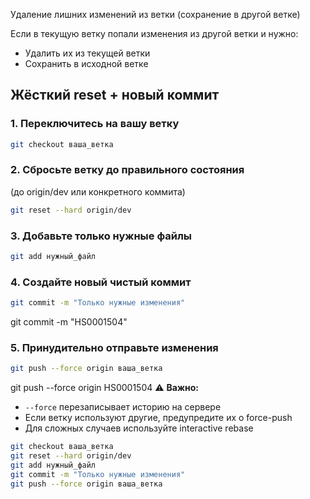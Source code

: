  Удаление лишних изменений из ветки (сохранение в другой ветке)

Если в текущую ветку попали изменения из другой ветки и нужно:
- Удалить их из текущей ветки
- Сохранить в исходной ветке
## Жёсткий reset + новый коммит

### 1. Переключитесь на вашу ветку
```bash
git checkout ваша_ветка
```

### 2. Сбросьте ветку до правильного состояния
(до origin/dev или конкретного коммита)
```bash
git reset --hard origin/dev
```

### 3. Добавьте только нужные файлы
```bash
git add нужный_файл
```

### 4. Создайте новый чистый коммит
```bash
git commit -m "Только нужные изменения"
```
git commit -m "HS0001504"
### 5. Принудительно отправьте изменения
```bash
git push --force origin ваша_ветка
```
git push --force origin HS0001504
⚠️ **Важно:**  
- `--force` перезаписывает историю на сервере  
- Если ветку используют другие, предупредите их о force-push  
- Для сложных случаев используйте interactive rebase

```bash
git checkout ваша_ветка
git reset --hard origin/dev
git add нужный_файл
git commit -m "Только нужные изменения"
git push --force origin ваша_ветка
```

